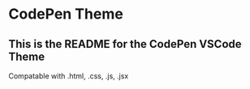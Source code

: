 # CodePen Theme
## This is the README for the CodePen VSCode Theme

Compatable with .html, .css, .js, .jsx